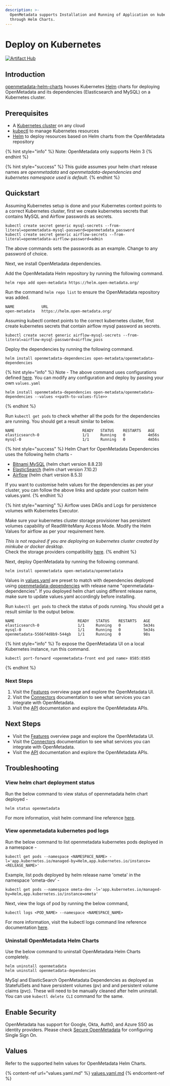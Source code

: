 ```yaml
---
description: >-
  OpenMetadata supports Installation and Running of Application on kubernetes
  through Helm Charts.
---
```


# Deploy on Kubernetes

[![Artifact Hub](https://img.shields.io/endpoint?url=https://artifacthub.io/badge/repository/open-metadata)](https://artifacthub.io/packages/search?repo=open-metadata)

## Introduction

[openmetadata-helm-charts](https://github.com/open-metadata/openmetadata-helm-charts) houses Kubernetes [Helm](https://helm.sh) charts for deploying OpenMetadata and its dependencies (Elasticsearch and MySQL) on a Kubernetes cluster.

## Prerequisites

* A [Kubernetes cluster](https://kubernetes.io) on any cloud
* [kubectl](https://kubernetes.io/docs/tasks/tools/) to manage Kubernetes resources
* [Helm](https://helm.sh) to deploy resources based on Helm charts from the OpenMetadata repository

{% hint style="info" %}
Note: OpenMetadata only supports Helm 3
{% endhint %}

{% hint style="success" %}
This guide assumes your helm chart release names are _openmetadata_ and _openmetadata-dependencies and kubernetes namespace used is default._
{% endhint %}

## Quickstart

Assuming Kubernetes setup is done and your Kubernetes context points to a correct Kubernetes cluster, first we create kubernetes secrets that contains MySQL and Airflow passwords as secrets.

```
kubectl create secret generic mysql-secrets --from-literal=openmetadata-mysql-password=openmetadata_password
kubectl create secret generic airflow-secrets --from-literal=openmetadata-airflow-password=admin
```

The above commands sets the passwords as an example. Change to any password of choice.

Next, we install OpenMetadata dependencies.

Add the OpenMetadata Helm repository by running the following command.

```
helm repo add open-metadata https://helm.open-metadata.org/
```

Run the command `helm repo list` to ensure the OpenMetadata repository was added.

```
NAME        	URL                            
open-metadata	https://helm.open-metadata.org/
```

Assuming kubectl context points to the correct kubernetes cluster, first create kubernetes secrets that contain airflow mysql password as secrets.

```
kubectl create secret generic airflow-mysql-secrets --from-literal=airflow-mysql-password=airflow_pass
```

Deploy the dependencies by running the following command.

```
helm install openmetadata-dependencies open-metadata/openmetadata-dependencies
```

{% hint style="info" %}
Note - The above command uses configurations defined [here](https://raw.githubusercontent.com/open-metadata/openmetadata-helm-charts/main/charts/deps/values.yaml). You can modify any configuration and deploy by passing your own `values.yaml`

```
helm install openmetadata-dependencies open-metadata/openmetadata-dependencies --values <<path-to-values-file>>
```
{% endhint %}

Run `kubectl get pods` to check whether all the pods for the dependencies are running. You should get a result similar to below.

```
NAME                              READY   STATUS    RESTARTS   AGE
elasticsearch-0                   1/1     Running   0          4m56s
mysql-0                           1/1     Running   0          4m56s
```

{% hint style="success" %}
Helm Chart for OpenMetadata Dependencies uses the following helm charts -

* [Bitnami MySQL](https://artifacthub.io/packages/helm/bitnami/mysql/8.8.23) (helm chart version 8.8.23)
* [ElasticSearch](https://artifacthub.io/packages/helm/elastic/elasticsearch/7.10.2) (helm chart version 7.10.2)
* [Airflow](https://artifacthub.io/packages/helm/airflow-helm/airflow/8.5.3) (helm chart version 8.5.3)

If you want to customise helm values for the dependencies as per your cluster, you can follow the above links and update your custom helm values.yaml.
{% endhint %}

{% hint style="warning" %}
Airflow uses DAGs and Logs for persistence volumes with Kubernetes Executor.&#x20;

Make sure your kubernetes cluster storage provisioner has persistent volumes capability of ReadWriteMany Access Mode. Modify the Helm Values for airflow as per your requirement here.

_This is not required if you are deploying on kubernetes cluster created by minkube or docker desktop._\
Check the storage providers compatibility [here](https://kubernetes.io/docs/concepts/storage/persistent-volumes/#access-modes).
{% endhint %}

Next, deploy OpenMetadata by running the following command.

```
helm install openmetadata open-metadata/openmetadata
```

Values in [values.yaml](https://raw.githubusercontent.com/open-metadata/openmetadata-helm-charts/main/charts/openmetadata/values.yaml) are preset to match with dependencies deployed using [openmetadata-dependencies](https://github.com/open-metadata/openmetadata-helm-charts/tree/main/charts/deps) with release name "openmetadata-dependencies". If you deployed helm chart using different release name, make sure to update values.yaml accordingly before installing.

Run `kubectl get pods` to check the status of pods running. You should get a result similar to the output below.

```
NAME                            READY   STATUS    RESTARTS   AGE
elasticsearch-0                 1/1     Running   0          5m34s
mysql-0                         1/1     Running   0          5m34s
openmetadata-5566f4d8b9-544gb   1/1     Running   0          98s
```

{% hint style="info" %}
To expose the OpenMetadata UI on a local Kubernetes instance, run this command.

```
kubectl port-forward <openmetadata-front end pod name> 8585:8585
```
{% endhint %}

### Next Steps

1. Visit the [Features](../../docs/overview/features.md) overview page and explore the OpenMetadata UI.
2. Visit the [Connectors](../../docs/integrations/connectors/) documentation to see what services you can integrate with OpenMetadata.
3. Visit the [API](../../docs/openmetadata-apis/apis/overview.md) documentation and explore the OpenMetadata APIs.

## Next Steps

* Visit the [Features](../../docs/overview/features.md) overview page and explore the OpenMetadata UI.
* Visit the [Connectors](../../docs/integrations/connectors/) documentation to see what services you can integrate with OpenMetadata.
* Visit the [API](../../docs/openmetadata-apis/apis/overview.md) documentation and explore the OpenMetadata APIs.

## Troubleshooting

### View helm chart deployment status

Run the below command to view status of openmetadata helm chart deployed -

```
helm status openmetadata
```

For more information, visit helm command line reference [here](https://helm.sh/docs/helm/helm\_status/).

### View openmetadata kubernetes pod logs

Run the below command to list openmetadata kubernetes pods deployed in a namespace -

```
kubectl get pods --namespace <NAMESPACE_NAME> -l='app.kubernetes.io/managed-by=Helm,app.kubernetes.io/instance=<RELEASE_NAME>'
```

Example, list pods deployed by helm release name 'ometa' in the namespace 'ometa-dev' -

```
kubectl get pods --namespace ometa-dev -l='app.kubernetes.io/managed-by=Helm,app.kubernetes.io/instance=ometa'
```

Next, view the logs of pod by running the below command,

```
kubectl logs <POD_NAME> --namespace <NAMESPACE_NAME>
```

For more information, visit the kubectl logs command line reference documentation [here](https://kubernetes.io/docs/tasks/debug-application-cluster/debug-running-pod/).

### Uninstall OpenMetadata Helm Charts

Use the below command to uninstall OpenMetadata Helm Charts completely.

```
helm uninstall openmetadata
helm uninstall openmetadata-dependencies
```

MySql and ElasticSearch OpenMetadata Dependencies as deployed as StatefulSets and have persistent volumes (pv) and and persistent volume claims (pvc). These will need to be manually cleaned after helm uninstall. You can use `kubectl delete CLI` command for the same.

## Enable Security

OpenMetadata has support for Google, Okta, Auth0, and Azure SSO as identity providers. Please check [Secure OpenMetadata](../../docs/deploy/secure-openmetadata/) for configuring Single Sign On.

## Values

Refer to the supported helm values for OpenMetadata Helm Charts.

{% content-ref url="values.yaml.md" %}
[values.yaml.md](values.yaml.md)
{% endcontent-ref %}
